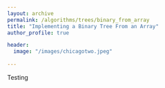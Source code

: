 ```yaml
---
layout: archive
permalink: /algorithms/trees/binary_from_array
title: "Implementing a Binary Tree From an Array"
author_profile: true

header:
  image: "/images/chicagotwo.jpeg"
  
---
```


Testing

